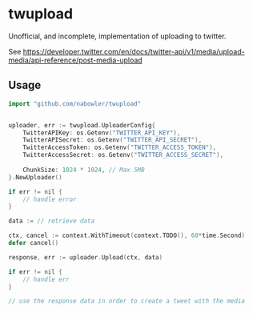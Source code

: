 # twupload

Unofficial, and incomplete, implementation of uploading to twitter.

See https://developer.twitter.com/en/docs/twitter-api/v1/media/upload-media/api-reference/post-media-upload

## Usage

```go
import "github.com/nabowler/twupload"


uploader, err := twupload.UploaderConfig{
    TwitterAPIKey: os.Getenv("TWITTER_API_KEY"),
    TwitterAPISecret: os.Getenv("TWITTER_API_SECRET"),
    TwitterAccessToken: os.Getenv("TWITTER_ACCESS_TOKEN"),
    TwitterAccessSecret: os.Getenv("TWITTER_ACCESS_SECRET"),
    
    ChunkSize: 1024 * 1024, // Max 5MB
}.NewUploader()

if err != nil {
    // handle error
}

data := // retrieve data

ctx, cancel := context.WithTimeout(context.TODO(), 60*time.Second)
defer cancel()

response, err := uploader.Upload(ctx, data)

if err != nil {
    // handle err
}

// use the response data in order to create a tweet with the media
```